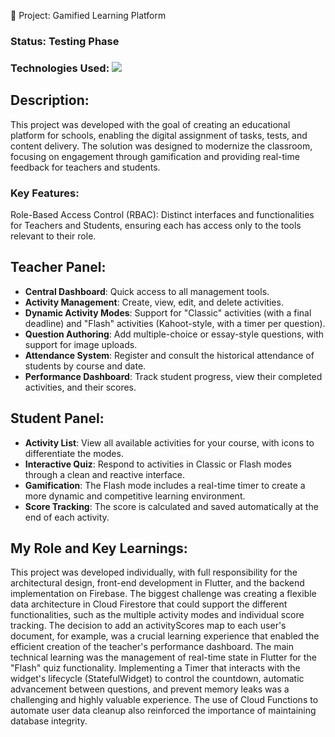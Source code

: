 🚀 Project: Gamified Learning Platform


### Status: Testing Phase
### Technologies Used: <img src="https://skillicons.dev/icons?i=flutter,firebase&theme=dark" />


## Description:
This project was developed with the goal of creating an educational platform for schools, enabling the digital assignment of tasks, tests, and content delivery. The solution was designed to modernize the classroom, focusing on engagement through gamification and providing real-time feedback for teachers and students.

### Key Features:
Role-Based Access Control (RBAC): Distinct interfaces and functionalities for Teachers and Students, ensuring each has access only to the tools relevant to their role.

## Teacher Panel:
* **Central Dashboard**: Quick access to all management tools.
* **Activity Management**: Create, view, edit, and delete activities.
* **Dynamic Activity Modes**: Support for "Classic" activities (with a final deadline) and "Flash" activities (Kahoot-style, with a timer per question).
* **Question Authoring**: Add multiple-choice or essay-style questions, with support for image uploads.
* **Attendance System**: Register and consult the historical attendance of students by course and date.
* **Performance Dashboard**: Track student progress, view their completed activities, and their scores.

## Student Panel:
* **Activity List**: View all available activities for your course, with icons to differentiate the modes.
* **Interactive Quiz**: Respond to activities in Classic or Flash modes through a clean and reactive interface.
* **Gamification**: The Flash mode includes a real-time timer to create a more dynamic and competitive learning environment.
* **Score Tracking**: The score is calculated and saved automatically at the end of each activity.

## My Role and Key Learnings:
This project was developed individually, with full responsibility for the architectural design, front-end development in Flutter, and the backend implementation on Firebase.
The biggest challenge was creating a flexible data architecture in Cloud Firestore that could support the different functionalities, such as the multiple activity modes and individual score tracking. The decision to add an activityScores map to each user's document, for example, was a crucial learning experience that enabled the efficient creation of the teacher's performance dashboard.
The main technical learning was the management of real-time state in Flutter for the "Flash" quiz functionality. Implementing a Timer that interacts with the widget's lifecycle (StatefulWidget) to control the countdown, automatic advancement between questions, and prevent memory leaks was a challenging and highly valuable experience. The use of Cloud Functions to automate user data cleanup also reinforced the importance of maintaining database integrity.

